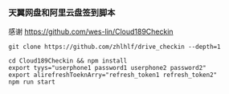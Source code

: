 ### 天翼网盘和阿里云盘签到脚本

感谢 https://github.com/wes-lin/Cloud189Checkin 

```linux
git clone https://github.com/zhlhlf/drive_checkin --depth=1

cd Cloud189Checkin && npm install
export tyys="userphone1 password1 userphone2 password2"
export alirefreshToeknArry="refresh_token1 refresh_token2"
npm run start
```

